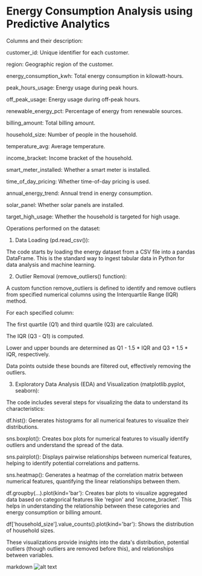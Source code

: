 # Energy Consumption Analysis using Predictive Analytics


Columns and their description:

customer_id: Unique identifier for each customer.

region: Geographic region of the customer.

energy_consumption_kwh: Total energy consumption in kilowatt-hours.

peak_hours_usage: Energy usage during peak hours.

off_peak_usage: Energy usage during off-peak hours.

renewable_energy_pct: Percentage of energy from renewable sources.

billing_amount: Total billing amount.

household_size: Number of people in the household.

temperature_avg: Average temperature.

income_bracket: Income bracket of the household.

smart_meter_installed: Whether a smart meter is installed.

time_of_day_pricing: Whether time-of-day pricing is used.

annual_energy_trend: Annual trend in energy consumption.

solar_panel: Whether solar panels are installed.

target_high_usage: Whether the household is targeted for high usage.

Operations performed on the dataset:

1.	Data Loading (pd.read_csv()):

The code starts by loading the energy dataset from a CSV file into a pandas DataFrame. This is the standard way to ingest tabular data in Python for data analysis and machine learning.

2.	Outlier Removal (remove_outliers() function):

A custom function remove_outliers is defined to identify and remove outliers from specified numerical columns using the Interquartile Range (IQR) method.

For each specified column:

The first quartile (Q1) and third quartile (Q3) are calculated.

The IQR (Q3 - Q1) is computed.

Lower and upper bounds are determined as Q1 - 1.5 * IQR and Q3 + 1.5 * IQR, respectively.

Data points outside these bounds are filtered out, effectively removing the outliers.

3.	Exploratory Data Analysis (EDA) and Visualization (matplotlib.pyplot, seaborn):

The code includes several steps for visualizing the data to understand its characteristics:

df.hist(): Generates histograms for all numerical features to visualize their distributions.

sns.boxplot(): Creates box plots for numerical features to visually identify outliers and understand the spread of the data.

sns.pairplot(): Displays pairwise relationships between numerical features, helping to identify potential correlations and patterns.

sns.heatmap(): Generates a heatmap of the correlation matrix between numerical features, quantifying the linear relationships between them.

df.groupby(...).plot(kind='bar'): Creates bar plots to visualize aggregated data based on categorical features like 'region' and 'income_bracket'. This helps in understanding the relationship between these categories and energy consumption or billing amount.

df['household_size'].value_counts().plot(kind='bar'): Shows the distribution of household sizes.

These visualizations provide insights into the data's distribution, potential outliers (though outliers are removed before this), and relationships between variables. 

markdown
![alt text]("C:\Users\926406\Downloads\435962433-e56cc9ff-d96e-4d39-9c87-2fc3efd3aeee.png")






